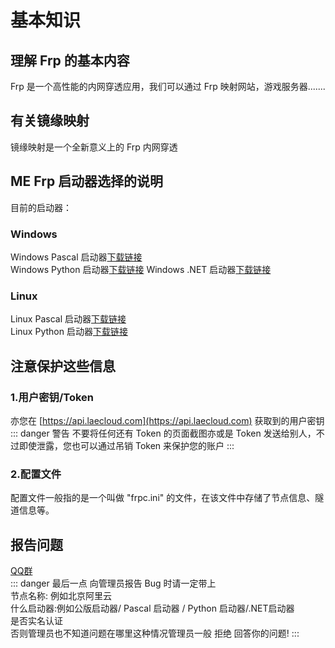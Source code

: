 # 基本知识
## 理解 Frp 的基本内容
Frp 是一个高性能的内网穿透应用，我们可以通过 Frp 映射网站，游戏服务器.......
## 有关镜缘映射
镜缘映射是一个全新意义上的 Frp 内网穿透
## ME Frp 启动器选择的说明

目前的启动器：</br>
### Windows
Windows Pascal 启动器[下载链接](http://cdn.114514.space/Download/Files/MirrorEdge/Mirror_Edge_Frp_Pascal_Win.7z)</br>
Windows Python 启动器[下载链接](http://cdn.114514.space/Download/Files/MirrorEdge/Mirror_Edge_Frp_Python_Win.zip)
Windows .NET 启动器[下载链接](http://124.223.35.239/download/mefrp/index.htm)
### Linux
Linux Pascal 启动器[下载链接](http://cdn.114514.space/Download/Files/MirrorEdge/Mirror_Edge_Frp_Pascal_Lin.7z)</br>
Linux Python 启动器[下载链接](http://cdn.114514.space/Download/Files/MirrorEdge/Mirror_Edge_Frp_Python_Lin.tar.gz)
## 注意保护这些信息
### 1.用户密钥/Token
亦您在 [https://api.laecloud.com](https://api.laecloud.com) 获取到的用户密钥
::: danger 警告
不要将任何还有 Token 的页面截图亦或是 Token 发送给别人，不过即使泄露，您也可以通过吊销 Token 来保护您的账户
:::
### 2.配置文件
配置文件一般指的是一个叫做 "frpc.ini" 的文件，在该文件中存储了节点信息、隧道信息等。
## 报告问题
[QQ群](https://qm.qq.com/cgi-bin/qm/qr?k=5P6R7Ua2m-kL0ZHdqJdk8ko9_JnzWHhn&authKey=CBs1P+euvOr4aAgdBYM3fBgxtfTvWYKXB7r1TOMfM1OVybBdG0zfmYqVTw9I6ETR&noverify=0)
</br>
::: danger 最后一点
向管理员报告 Bug 时请一定带上</br>
节点名称: 例如北京阿里云</br>
什么启动器:例如公版启动器/ Pascal 启动器 / Python 启动器/.NET启动器</br>
是否实名认证</br>
否则管理员也不知道问题在哪里这种情况管理员一般 拒绝 回答你的问题! 
:::
